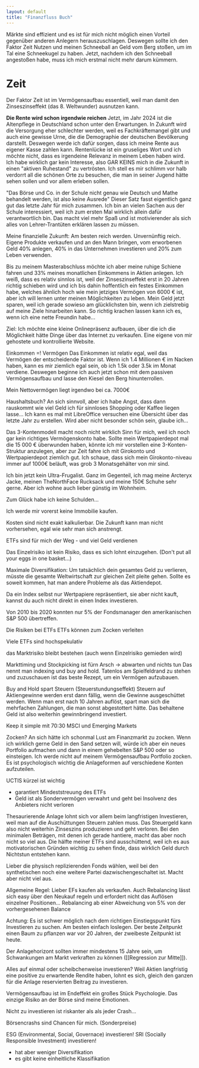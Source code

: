 ```yaml
---
layout: default
title: "Finanzfluss Buch"
---
```

Märkte sind effizient und es ist für mich nicht möglich einen Vorteil gegenüber anderen Anlegern herauszuschlagen. Deswegen sollte ich den Faktor Zeit Nutzen und meinen Schneeball an Geld vom Berg stoßen, um im Tal eine Schneekugel zu haben. Jetzt, nachdem ich den Schneeball angestoßen habe, muss ich mich erstmal nicht mehr darum kümmern.


# Zeit

Der Faktor Zeit ist im Vermögensaufbau essentiell, weil man damit den Zinseszinseffekt (das 8. Weltwunder) ausnutzen kann. 

**Die Rente wird schon irgendwie reichen**
Jetzt, im Jahr 2024 ist die Altenpflege in Deutschland schon unter den Erwartungen. In Zukunft wird die Versorgung eher schlechter werden, weil es Fachkräftemangel gibt und auch eine gewisse Urne, die die Demographie der deutschen Bevölkerung darstellt. Deswegen werde ich dafür sorgen, dass ich meine Rente aus eigener Kasse zahlen kann. Rentenlücke ist ein gruseliges Wort und ich möchte nicht, dass es irgendeine Relevanz in meinem Leben haben wird. Ich habe wirklich gar kein Interesse, also GAR KEINS mich in die Zukunft in einen "aktiven Ruhestand" zu vertrösten. Ich stell es mir schlimm vor halb verdorrt all die schönen Orte zu besuchen, die man in seiner Jugend hätte sehen sollen und vor allem erleben sollen. 

"Das Börse und Co. in der Schule nicht genau wie Deutsch und Mathe behandelt werden, ist also keine Ausrede"
Dieser Satz fasst eigentlich ganz gut das letzte Jahr für mich zusammen. Ich bin an vielen Sachen aus der Schule interessiert, weil ich zum ersten Mal wirklich allein dafür verantwortlich bin. Das macht viel mehr Spaß und ist motivierender als sich alles von Lehrer-Trantüten erklären lassen zu müssen. 

Meine finanzielle Zukunft: 
Am besten reich werden. Unvernünftig reich. Eigene Produkte verkaufen und an den Mann bringen, vom erworbenen Geld 40% anlegen, 40% in das Unternehmen investieren und 20% zum Leben verwenden. 


Bis zu meinem Masterabschluss möchte ich aber meine ruhige Schiene fahren und 33% meines monatlichen Einkommens in Aktien anlegen. Ich weiß, dass es relativ sinnlos ist, weil der Zinseszinseffekt erst in 20 Jahren richtig schieben wird und ich bis dahin hoffentlich ein festes Einkommen habe, welches ähnlich hoch wie mein jetziges Vermögen von 6000 € ist, aber ich will lernen unter meinen Möglichkeiten zu leben. Mein Geld jetzt sparen, weil ich gerade sowieso am glücklichsten bin, wenn ich zielstrebig auf meine Ziele hinarbeiten kann. So richtig krachen lassen kann ich es, wenn ich eine nette Freundin habe...

Ziel: 
Ich möchte eine kleine Onlinepräsenz aufbauen, über die ich die Möglichkeit hätte Dinge über das Internet zu verkaufen. Eine eigene von mir gehostete und kontrollierte Website. 


Einkommen =! Vermögen
Das Einkommen ist relativ egal, weil das Vermögen der entscheidende Faktor ist. Wenn ich 1.4 Millionen € im Nacken haben, kann es mir ziemlich egal sein, ob ich 1.5k oder  3.5k im Monat verdiene. Deswegen beginne ich auch jetzt schon mit dem passiven Vermögensaufbau und lasse den Kiesel den Berg hinunterrollen. 

Mein Nettovermögen liegt irgendwo bei ca. 7000€ 


Haushaltsbuch?
An sich sinnvoll, aber ich habe Angst, dass dann rauskommt wie viel Geld ich für sinnloses Shopping oder Kaffee liegen lasse... Ich kann es mal mit LibreOffice versuchen eine Übersicht über das letzte Jahr zu erstellen. Wird aber nicht besonder schön sein, glaube ich...

Das 3-Kontenmodell macht noch nicht wirklich Sinn für mich, weil ich noch gar kein richtiges Vermögenskonto habe. Sollte mein Wertpapierdepot mal die 15 000 € überwunden haben, könnte ich mir vorstellen eine 3-Konten-Struktur anzulegen, aber zur Zeit fahre ich mit Girokonto und Wertpapierdepot ziemlich gut. Ich schaue, dass sich mein Girokonto-niveau immer auf 1000€ beläuft, was grob 3 Monatsgehälter von mir sind. 


Ich bin jetzt kein Ultra-Frugalist. Ganz im Gegenteil, ich mag meine Arcteryx Jacke, meinen TheNorthFace Rucksack und meine 150€ Schuhe sehr gerne. Aber ich wohne auch lieber günstig im Wohnheim. 

Zum Glück habe ich keine Schulden...


Ich werde mir vorerst keine Immobilie kaufen. 

Kosten sind nicht exakt kalkulierbar. Die Zukunft kann man nicht vorhersehen, egal wie sehr man sich anstrengt. 


ETFs sind für mich der Weg - und viel Geld verdienen

Das Einzelrisiko ist kein Risiko, dass es sich lohnt einzugehen. (Don't put all your eggs in one basket...)

Maximale Diversifikation: Um tatsächlich dein gesamtes Geld zu verlieren, müsste die gesamte Weltwirtschaft zur gleichen Zeit pleite gehen. Sollte es soweit kommen, hat man andere Probleme als das Aktiendepot.


Da ein Index selbst nur Wertpapiere repräsentiert, sie aber nicht kauft, kannst du auch nicht direkt in einen Index investieren. 

Von 2010 bis 2020 konnten nur 5% der Fondsmanager den amerikanischen S&P 500 übertreffen. 



Die Risiken bei ETFs
ETFs können zum Zocken verleiten

Viele ETFs sind hochspekulativ

das Marktrisiko bleibt bestehen (auch wenn Einzelrisiko gemieden wird)


Markttiming und Stockpicking ist fürn Arsch -> abwarten und nichts tun
Das nennt man indexing und buy and hold.
Tatenlos am Spielfeldrand zu stehen und zuzuschauen ist das beste Rezept, um ein Vermögen aufzubauen. 

Buy and Hold spart Steuern (Steuerstundungseffekt)
Steuern auf Aktiengewinne werden erst dann fällig, wenn die Gewinne ausgeschüttet werden. Wenn man erst nach 10 Jahren auflöst, spart man sich die mehrfachen Zahlungen, die man sonst abgestottert hätte. Das behaltene Geld ist also weiterhin gewinnbringend investiert. 


Keep it simple mit 70:30 MSCI und Emerging Markets


Zocken?
An sich hätte ich schonmal Lust am Finanzmarkt zu zocken. Wenn ich wirklich gerne Geld in den Sand setzen will, würde ich aber ein neues Portfolio aufmachen und dann in einem gehebelten S&P 500 oder so einsteigen. Ich werde nicht auf meinem Vermögensaufbau Portfolio zocken. Es ist psychologisch wichtig die Anlageformen auf verschiedene Konten aufzuteilen. 


UCTIS kürzel ist wichtig
- garantiert Mindeststreuung des ETFs
- Geld ist als Sondervermögen verwahrt und geht bei Insolvenz des Anbieters nicht verloren


Thesaurierende Anlage lohnt sich vor allem beim langfristigen Investieren, weil man auf die Auschüttungen Steuern zahlen muss. Das Steuergeld kann also nicht weiterhin Zinseszins produzieren und geht verloren. Bei den minimalen Beträgen, mit denen ich gerade hantiere, macht das aber noch nicht so viel aus. Die hälfte meiner ETFs sind ausschüttend, weil ich es aus motivatorischen Gründen wichtig zu sehen finde, dass wirklich Geld durch Nichtstun entstehen kann. 

Lieber die physisch replizierenden Fonds wählen, weil bei den synthetischen noch eine weitere Partei dazwischengeschaltet ist. Macht aber nicht viel aus. 


Allgemeine Regel:
Lieber EFs kaufen als verkaufen. Auch Rebalancing lässt sich easy über den Neukauf regeln und erfordert nicht das Auflösen einzelner Positionen... Rebalancing ab einer Abweichung von 5% von der vorhergesehenen Balance


Achtung: Es ist schwer möglich nach dem richtigen Einstiegspunkt fürs Investieren zu suchen. Am besten einfach loslegen. Der beste Zeitpunkt einen Baum zu pflanzen war vor 20 Jahren, der zweibeste Zeitpunkt ist heute.

Der Anlagehorizont sollten immer mindestens 15 Jahre sein, um Schwankungen am Markt verkraften zu können ([[Regression zur Mitte]]).


Alles auf einmal oder scheibchenweise investieren?
Weil Aktien langfristig eine positive zu erwartende Rendite haben, lohnt es sich, gleich den ganzen für die Anlage reservierten Beitrag zu investieren. 


Vermögensaufbau ist im Endeffekt ein großes Stück Psychologie. 
Das einzige Risiko an der Börse sind meine Emotionen. 


Nicht zu investieren ist riskanter als als jeder Crash...

Börsencrashs sind Chancen für mich. (Sonderpreise)

ESG (Environmental, Social, Governace) investieren!
SRI (Socially Responsible Investment) investieren!
- hat aber weniger Diversifikation 
- es gibt keine einheitliche Klassifikation




















